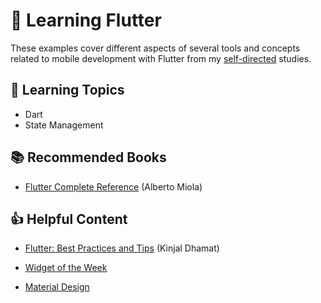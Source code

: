 # 📱 Learning Flutter

These examples cover different aspects of several tools and concepts related to mobile development with Flutter from my [self-directed](https://github.com/DanielBrito/self-learning) studies.

## :bookmark_tabs: Learning Topics

- Dart
- State Management

## :books: Recommended Books

- [Flutter Complete Reference](./ebook_flutter_complete_reference.pdf) (Alberto Miola)

## 👍 Helpful Content

- [Flutter: Best Practices and Tips](https://medium.com/flutter-community/flutter-best-practices-and-tips-7c2782c9ebb5) (Kinjal Dhamat)

- [Widget of the Week](https://www.youtube.com/playlist?list=PLjxrf2q8roU23XGwz3Km7sQZFTdB996iG)

- [Material Design](https://material.io/design)
